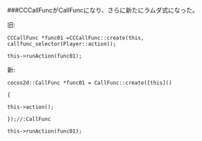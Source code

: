 ###CCCallFuncがCallFuncになり、さらに新たにラムダ式になった。


旧:

    CCCallFunc *func01 =CCCallFunc::create(this, callfunc_selector(Player::action));

    this->runAction(func01);

新:


    cocos2d::CallFunc *func01 = CallFunc::create([this]()

    {

    this->action();

    });//:CallFunc

    this->runAction(func01);
